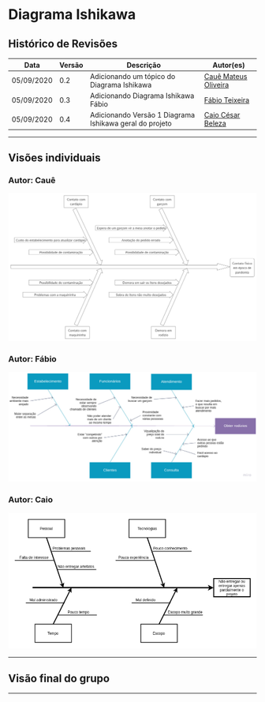# Diagrama Ishikawa

## Histórico de Revisões
|Data|Versão|Descrição|Autor(es)|
|----|----|----|----|
|05/09/2020|0.2|Adicionando um tópico do Diagrama Ishikawa|[Cauê Mateus Oliveira](https://github.com/caue96)|
|05/09/2020|0.3|Adicionando Diagrama Ishikawa Fábio|[Fábio Teixeira](https://github.com/fabio1079)|
|05/09/2020|0.4|Adicionando Versão 1 Diagrama Ishikawa geral do projeto|[Caio César Beleza](https://github.com/Caiocbeleza)|

---

## Visões individuais
### Autor: Cauê
[![Diagrama Ishikawa](../images/ishikawa/diagrama_ishikawa_caue.png)](https://ibb.co/1ZqSfBD)


### Autor: Fábio

[![Diagrama Ishikawa](../images/ishikawa/fishbone_fabio.jpg)](https://ibb.co/LvXVwWy)

### Autor: Caio

[![Diagrama Ishikawa](../images/ishikawa/ishikawa_caio.png)](https://ibb.co/xSYCfff)

---

## Visão final do grupo


---
